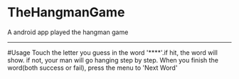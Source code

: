 # TheHangmanGame
A android app played the hangman game

---

#Usage
Touch the letter you guess in the word '****'.if hit, the word will show. if not, your man will go hanging step by step.
When you finish the word(both success or fail), press the menu to 'Next Word'

